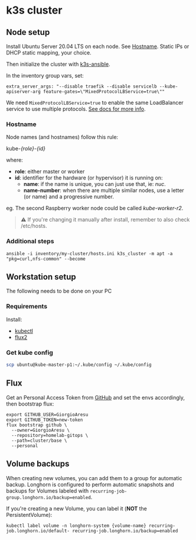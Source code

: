 # k3s cluster

## Node setup

Install Ubuntu Server 20.04 LTS on each node. See [Hostname](#Hostname).
Static IPs or DHCP static mapping, your choice.

Then initialize the cluster with [k3s-ansible](https://github.com/k3s-io/k3s-ansible).

In the inventory group vars, set:

```
extra_server_args: "--disable traefik --disable servicelb --kube-apiserver-arg feature-gates=\"MixedProtocolLBService=true\""
```

We need `MixedProtocolLBService=true` to enable the same LoadBalancer service to use multiple protocols.
[See docs for more info](https://kubernetes.io/docs/reference/command-line-tools-reference/feature-gates/).

### Hostname

Node names (and hostnames) follow this rule:

kube-*{role}*-*{id}*

where:

- **role**: either master or worker
- **id**: identifier for the hardware (or hypervisor) it is running on:
  - **name**: if the name is unique, you can just use that, ie: *nuc*.
  - **name-number**: when there are multiple similar nodes, use a letter (or name) and a progressive number.

eg. The second Raspberry worker node could be called *kube-worker-r2*.

> :warning: If you're changing it manually after install, remember to also check /etc/hosts.


### Additional steps

```shell
ansible -i inventory/my-cluster/hosts.ini k3s_cluster -m apt -a "pkg=curl,nfs-common" --become
```


## Workstation setup

The following needs to be done on your PC


### Requirements

Install:

- [kubectl](https://kubernetes.io/docs/tasks/tools/)
- [flux2](https://fluxcd.io/docs/installation/#install-the-flux-cli)


### Get kube config

```bash
scp ubuntu@kube-master-p1:~/.kube/config ~/.kube/config
```


## Flux

Get an Personal Access Token from [GitHub](https://github.com/settings/tokens) and set the envs accordingly, then bootstrap flux:

```
export GITHUB_USER=GiorgioAresu
export GITHUB_TOKEN=new-token
flux bootstrap github \
  --owner=GiorgioAresu \
  --repository=homelab-gitops \
  --path=cluster/base \
  --personal
```

## Volume backups

When creating new volumes, you can add them to a group for automatic backup.
Longhorn is configured to perform automatic snapshots and backups for Volumes labeled with `recurring-job-group.longhorn.io/backup=enabled`.

If you're creating a new Volume, you can label it (**NOT** the PersistentVolume):

```shell
kubectl label volume -n longhorn-system {volume-name} recurring-job.longhorn.io/default- recurring-job.longhorn.io/backup=enabled
```
